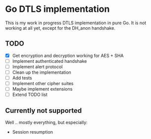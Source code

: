 # Go DTLS implementation

This is my work in progress DTLS implementation in pure Go.
It is not working at all yet, except for the DH_anon handshake.

## TODO

* [x] Get encryption and decryption working for AES + SHA
* [ ] Implement authenticated handshake
* [ ] Implement alert protocol
* [ ] Clean up the implementation
* [ ] Add tests
* [ ] Implement other cipher suites
* [ ] Maybe implement extensions
* [ ] Extend TODO list

## Currently not supported
Well .. mostly everything, but especially:

* Session resumption
